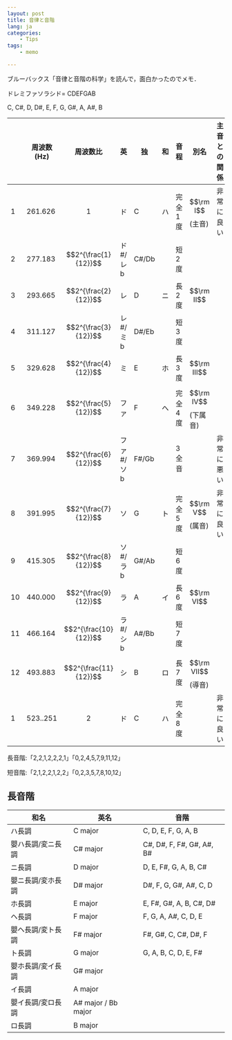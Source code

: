 ```yaml
---
layout: post
title: 音律と音階
lang: ja
categories:
    - Tips
tags:
    - memo

---
```


ブルーバックス「音律と音階の科学」を読んで，面白かったのでメモ．



ドレミファソラシド= CDEFGAB



C, C#, D, D#, E, F, G, G#, A, A#, B 



|      | 周波数(Hz) | 周波数比              | 英        | 独    | 和   | 音程    | 別名                | 主音との関係 |
| ---- | ---------- | --------------------- | --------- | ----- | ---- | ------- | ------------------- | ------------ |
| 1    | 261.626    | $$1$$                 | ド        | C     | ハ   | 完全1度 | $$\rm I$$ (主音)    | 非常に良い   |
| 2    | 277.183    | $$2^{\frac{1}{12}}$$  | ド#/レb   | C#/Db |      | 短2度   |                     |              |
| 3    | 293.665    | $$2^{\frac{2}{12}}$$  | レ        | D     | ニ   | 長2度   | $$\rm II$$          |              |
| 4    | 311.127    | $$2^{\frac{3}{12}}$$  | レ#/ミb   | D#/Eb |      | 短3度   |                     |              |
| 5    | 329.628    | $$2^{\frac{4}{12}}$$  | ミ        | E     | ホ   | 長3度   | $$\rm III$$         |              |
| 6    | 349.228    | $$2^{\frac{5}{12}}$$  | ファ      | F     | へ   | 完全4度 | $$\rm IV$$ (下属音) |              |
| 7    | 369.994    | $$2^{\frac{6}{12}}$$  | ファ#/ソb | F#/Gb |      | 3全音   |                     | 非常に悪い   |
| 8    | 391.995    | $$2^{\frac{7}{12}}$$  | ソ        | G     | ト   | 完全5度 | $$\rm V$$ (属音)    | 非常に良い   |
| 9    | 415.305    | $$2^{\frac{8}{12}}$$  | ソ#/ラb   | G#/Ab |      | 短6度   |                     |              |
| 10   | 440.000    | $$2^{\frac{9}{12}}$$  | ラ        | A     | イ   | 長6度   | $$\rm VI$$          |              |
| 11   | 466.164    | $$2^{\frac{10}{12}}$$ | ラ#/シb   | A#/Bb |      | 短7度   |                     |              |
| 12   | 493.883    | $$2^{\frac{11}{12}}$$ | シ        | B     | ロ   | 長7度   | $$\rm VII$$ (導音)  |              |
| 1    | 523..251   | $$2$$                 | ド        | C     | ハ   | 完全8度 |                     | 非常に良い   |









長音階:「2,2,1,2,2,2,1」「0,2,4,5,7,9,11,12」

短音階:「2,1,2,2,1,2,2」「0,2,3,5,7,8,10,12」





## 長音階



| 和名              | 英名                | 音階                      |
| ----------------- | ------------------- | ------------------------- |
| ハ長調            | C major             | C, D, E, F, G, A, B       |
| 嬰ハ長調/変ニ長調 | C# major            | C#, D#, F, F#, G#, A#, B# |
| ニ長調            | D major             | D, E, F#, G, A, B, C#     |
| 嬰ニ長調/変ホ長調 | D# major            | D#, F, G, G#, A#, C, D    |
| ホ長調            | E major             | E, F#, G#, A, B, C#, D#   |
| ヘ長調            | F major             | F, G, A, A#, C, D, E      |
| 嬰ヘ長調/変ト長調 | F# major            | F#, G#, C, C#, D#, F      |
| ト長調            | G major             | G, A, B, C, D, E, F#      |
| 嬰ホ長調/変イ長調 | G# major            |                           |
| イ長調            | A major             |                           |
| 嬰イ長調/変ロ長調 | A# major / Bb major |                           |
| ロ長調            | B major             |                           |








